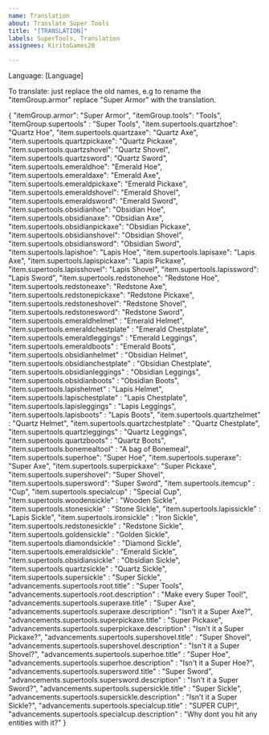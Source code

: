 ```yaml
---
name: Translation
about: Translate Super Tools
title: "[TRANSLATION]"
labels: SuperTools, Translation
assignees: KiritoGames20

---
```


Language: [Language]

To translate: just replace the old names, e.g to rename the "itemGroup.armor" replace "Super Armor" with the translation.

{
  "itemGroup.armor": "Super Armor",
  "itemGroup.tools": "Tools",
  "itemGroup.supertools" : "Super Tools",
  "item.supertools.quartzhoe": "Quartz Hoe",
  "item.supertools.quartzaxe": "Quartz Axe",
  "item.supertools.quartzpickaxe": "Quartz Pickaxe",
  "item.supertools.quartzshovel": "Quartz Shovel",
  "item.supertools.quartzsword": "Quartz Sword",
  "item.supertools.emeraldhoe": "Emerald Hoe",
  "item.supertools.emeraldaxe": "Emerald Axe",
  "item.supertools.emeraldpickaxe": "Emerald Pickaxe",
  "item.supertools.emeraldshovel": "Emerald Shovel",
  "item.supertools.emeraldsword": "Emerald Sword",
  "item.supertools.obsidianhoe": "Obsidian Hoe",
  "item.supertools.obsidianaxe": "Obsidian Axe",
  "item.supertools.obsidianpickaxe": "Obsidian Pickaxe",
  "item.supertools.obsidianshovel": "Obsidian Shovel",
  "item.supertools.obsidiansword": "Obsidian Sword",
  "item.supertools.lapishoe": "Lapis Hoe",
  "item.supertools.lapisaxe": "Lapis Axe",
  "item.supertools.lapispickaxe": "Lapis Pickaxe",
  "item.supertools.lapisshovel": "Lapis Shovel",
  "item.supertools.lapissword": "Lapis Sword",
  "item.supertools.redstonehoe": "Redstone Hoe",
  "item.supertools.redstoneaxe": "Redstone Axe",
  "item.supertools.redstonepickaxe": "Redstone Pickaxe",
  "item.supertools.redstoneshovel": "Redstone Shovel",
  "item.supertools.redstonesword": "Redstone Sword",
  "item.supertools.emeraldhelmet" : "Emerald Helmet",
  "item.supertools.emeraldchestplate" : "Emerald Chestplate",
  "item.supertools.emeraldleggings" : "Emerald Leggings",
  "item.supertools.emeraldboots" : "Emerald Boots",
  "item.supertools.obsidianhelmet" : "Obsidian Helmet",
  "item.supertools.obsidianchestplate" : "Obsidian Chestplate",
  "item.supertools.obsidianleggings" : "Obsidian Leggings",
  "item.supertools.obsidianboots" : "Obsidian Boots",
  "item.supertools.lapishelmet" : "Lapis Helmet",
  "item.supertools.lapischestplate" : "Lapis Chestplate",
  "item.supertools.lapisleggings" : "Lapis Leggings",
  "item.supertools.lapisboots" : "Lapis Boots",
  "item.supertools.quartzhelmet" : "Quartz Helmet",
  "item.supertools.quartzchestplate" : "Quartz Chestplate",
  "item.supertools.quartzleggings" : "Quartz Leggings",
  "item.supertools.quartzboots" : "Quartz Boots",
  "item.supertools.bonemealtool" : "A bag of Bonemeal",
  "item.supertools.superhoe": "Super Hoe",
  "item.supertools.superaxe": "Super Axe",
  "item.supertools.superpickaxe": "Super Pickaxe",
  "item.supertools.supershovel": "Super Shovel",
  "item.supertools.supersword": "Super Sword",
  "item.supertools.itemcup" : "Cup",
  "item.supertools.specialcup" : "Special Cup",
  "item.supertools.woodensickle" : "Wooden Sickle",
  "item.supertools.stonesickle" : "Stone Sickle",
  "item.supertools.lapissickle" : "Lapis Sickle",
  "item.supertools.ironsickle" : "Iron Sickle",
  "item.supertools.redstonesickle" : "Redstone Sickle",
  "item.supertools.goldensickle" : "Golden Sickle",
  "item.supertools.diamondsickle" : "Diamond Sickle",
  "item.supertools.emeraldsickle" : "Emerald Sickle",
  "item.supertools.obsidiansickle" : "Obsidian Sickle",
  "item.supertools.quartzsickle" : "Quartz Sickle",
  "item.supertools.supersickle" : "Super Sickle",
  "advancements.supertools.root.title" : "Super Tools",
  "advancements.supertools.root.description" : "Make every Super Tool!",
  "advancements.supertools.superaxe.title" : "Super Axe",
  "advancements.supertools.superaxe.description" : "Isn't it a Super Axe?",
  "advancements.supertools.superpickaxe.title" : "Super Pickaxe",
  "advancements.supertools.superpickaxe.description" : "Isn't it a Super Pickaxe?",
  "advancements.supertools.supershovel.title" : "Super Shovel",
  "advancements.supertools.supershovel.description" : "Isn't it a Super Shovel?",
  "advancements.supertools.superhoe.title" : "Super Hoe",
  "advancements.supertools.superhoe.description" : "Isn't it a Super Hoe?",
  "advancements.supertools.supersword.title" : "Super Sword",
  "advancements.supertools.supersword.description" : "Isn't it a Super Sword?",
  "advancements.supertools.supersickle.title" : "Super Sickle",
  "advancements.supertools.supersickle.description" : "Isn't it a Super Sickle?",
  "advancements.supertools.specialcup.title" : "SUPER CUP!",
  "advancements.supertools.specialcup.description" : "Why dont you hit any entities with it?"
}
